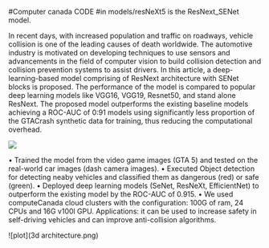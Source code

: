 #Computer canada CODE
#in models/resNeXt5 is the ResNext_SENet model.


In recent days, with increased population and traffic on roadways, vehicle collision is one of the leading causes of death worldwide. The automotive industry is motivated on developing techniques to use sensors and advancements in the field of computer vision to build collision detection and collision prevention systems to assist drivers. In this article, a deep-learning-based model comprising of ResNext architecture with SENet blocks is proposed. The performance of the model is compared to popular deep learning models like VGG16, VGG19, Resnet50, and stand alone ResNext. The proposed model outperforms the existing baseline models achieving a ROC-AUC of 0:91 models using significantly less proportion of the GTACrash synthetic data for training, thus reducing the computational overhead.


![](image2.gif)


• Trained the model from the video game images (GTA 5) and tested on the real-world car images (dash camera images).
• Executed Object detection for detecting neaby vehicles and classified them as dangerous (red) or safe (green).
• Deployed deep learning models (SeNet, ResNeXt, EfficientNet) to outperform the existing model by the ROC-AUC of 0.915.
• We used computeCanada cloud clusters with the configuration: 100G of ram, 24 CPUs and 16G v100l GPU. Applications: it can be used to increase safety in self-driving vehicles and can improve anti-collision algorithms.

![plot](3d architecture.png)

